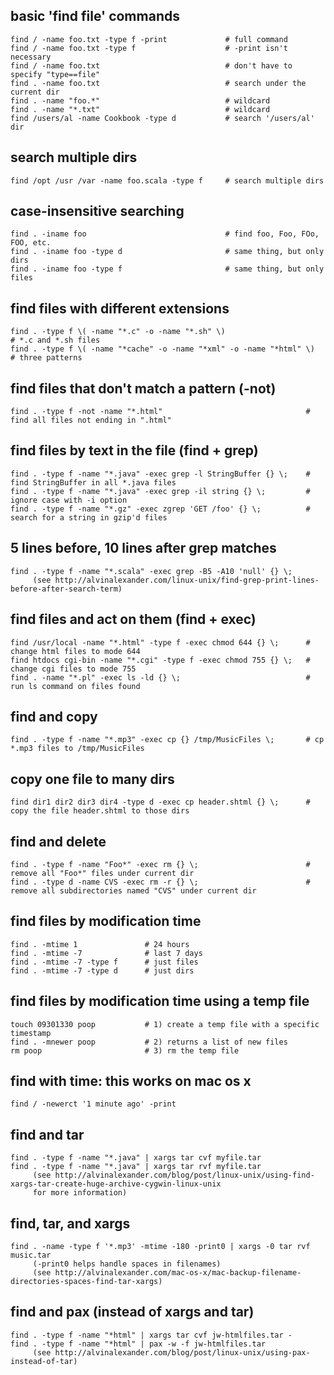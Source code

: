 
**basic 'find file' commands**
--------------------------
    find / -name foo.txt -type f -print             # full command
    find / -name foo.txt -type f                    # -print isn't necessary
    find / -name foo.txt                            # don't have to specify "type==file"
    find . -name foo.txt                            # search under the current dir
    find . -name "foo.*"                            # wildcard
    find . -name "*.txt"                            # wildcard
    find /users/al -name Cookbook -type d           # search '/users/al' dir

**search multiple dirs**
--------------------
    find /opt /usr /var -name foo.scala -type f     # search multiple dirs

**case-insensitive searching**
--------------------------
    find . -iname foo                               # find foo, Foo, FOo, FOO, etc.
    find . -iname foo -type d                       # same thing, but only dirs
    find . -iname foo -type f                       # same thing, but only files

find files with different extensions
------------------------------------
    find . -type f \( -name "*.c" -o -name "*.sh" \)                       # *.c and *.sh files
    find . -type f \( -name "*cache" -o -name "*xml" -o -name "*html" \)   # three patterns

find files that don't match a pattern (-not)
--------------------------------------------
    find . -type f -not -name "*.html"                                # find all files not ending in ".html"

find files by text in the file (find + grep)
--------------------------------------------
    find . -type f -name "*.java" -exec grep -l StringBuffer {} \;    # find StringBuffer in all *.java files
    find . -type f -name "*.java" -exec grep -il string {} \;         # ignore case with -i option
    find . -type f -name "*.gz" -exec zgrep 'GET /foo' {} \;          # search for a string in gzip'd files

5 lines before, 10 lines after grep matches
-------------------------------------------
    find . -type f -name "*.scala" -exec grep -B5 -A10 'null' {} \;
         (see http://alvinalexander.com/linux-unix/find-grep-print-lines-before-after-search-term)

find files and act on them (find + exec)
----------------------------------------
    find /usr/local -name "*.html" -type f -exec chmod 644 {} \;      # change html files to mode 644
    find htdocs cgi-bin -name "*.cgi" -type f -exec chmod 755 {} \;   # change cgi files to mode 755
    find . -name "*.pl" -exec ls -ld {} \;                            # run ls command on files found

find and copy
-------------
    find . -type f -name "*.mp3" -exec cp {} /tmp/MusicFiles \;       # cp *.mp3 files to /tmp/MusicFiles

copy one file to many dirs
--------------------------
    find dir1 dir2 dir3 dir4 -type d -exec cp header.shtml {} \;      # copy the file header.shtml to those dirs

find and delete
---------------
    find . -type f -name "Foo*" -exec rm {} \;                        # remove all "Foo*" files under current dir
    find . -type d -name CVS -exec rm -r {} \;                        # remove all subdirectories named "CVS" under current dir

find files by modification time
-------------------------------
    find . -mtime 1               # 24 hours
    find . -mtime -7              # last 7 days
    find . -mtime -7 -type f      # just files
    find . -mtime -7 -type d      # just dirs

find files by modification time using a temp file
-------------------------------------------------
    touch 09301330 poop           # 1) create a temp file with a specific timestamp
    find . -mnewer poop           # 2) returns a list of new files
    rm poop                       # 3) rm the temp file

find with time: this works on mac os x
--------------------------------------
    find / -newerct '1 minute ago' -print

find and tar
------------
    find . -type f -name "*.java" | xargs tar cvf myfile.tar
    find . -type f -name "*.java" | xargs tar rvf myfile.tar
         (see http://alvinalexander.com/blog/post/linux-unix/using-find-xargs-tar-create-huge-archive-cygwin-linux-unix
         for more information)

find, tar, and xargs
--------------------
    find . -name -type f '*.mp3' -mtime -180 -print0 | xargs -0 tar rvf music.tar
         (-print0 helps handle spaces in filenames)
         (see http://alvinalexander.com/mac-os-x/mac-backup-filename-directories-spaces-find-tar-xargs)

find and pax (instead of xargs and tar)
---------------------------------------
    find . -type f -name "*html" | xargs tar cvf jw-htmlfiles.tar -
    find . -type f -name "*html" | pax -w -f jw-htmlfiles.tar
         (see http://alvinalexander.com/blog/post/linux-unix/using-pax-instead-of-tar)